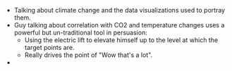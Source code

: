 - Talking about climate change and the data visualizations used to portray them.
- Guy talking about correlation with CO2 and temperature changes uses a powerful but un-traditional tool in persuasion:
	- Using the electric lift to elevate himself up to the level at which the target points are.
	- Really drives the point of "Wow that's a lot".
- 